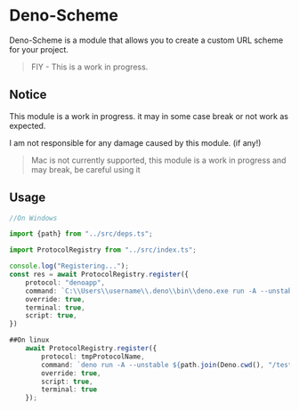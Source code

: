 # Deno-Scheme

Deno-Scheme is a module that allows you to create a custom URL scheme for your project.

> FIY - This is a work in progress.


## Notice
This module is a work in progress.
it may in some case break or not work as expected.

I am not responsible for any damage caused by this module. (if any!)
>Mac is not currently supported, this module is a work in progress and may break, be careful using it
## Usage

```ts
//On Windows

import {path} from "../src/deps.ts";

import ProtocolRegistry from "../src/index.ts";

console.log("Registering...");
const res = await ProtocolRegistry.register({
	protocol: "denoapp",
	command: `C:\\Users\\username\\.deno\\bin\\deno.exe run -A --unstable ${path.join(Deno.cwd(), "/tests/denoapp.ts")} $_URL_`,
	override: true,
	terminal: true,
	script: true,
})

##On linux 
	await ProtocolRegistry.register({
		protocol: tmpProtocolName,
		command: `deno run -A --unstable ${path.join(Deno.cwd(), "/tests/denoapp.ts")}`,
		override: true,
		script: true,
		terminal: true
	});


```



